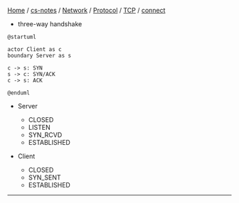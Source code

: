 [Home](https://mengxianbin.github.io) /
[cs-notes](https://mengxianbin.github.io/cs-notes/site) /
[Network](https://mengxianbin.github.io/cs-notes/site/Network) /
[Protocol](https://mengxianbin.github.io/cs-notes/site/Network/Protocol) /
[TCP](https://mengxianbin.github.io/cs-notes/site/Network/Protocol/TCP) /
[connect](https://mengxianbin.github.io/cs-notes/site/Network/Protocol/TCP/connect)

* three-way handshake

```puml
@startuml

actor Client as c
boundary Server as s

c -> s: SYN
s -> c: SYN/ACK
c -> s: ACK

@enduml
```

* Server
    * CLOSED
    * LISTEN
    * SYN_RCVD
    * ESTABLISHED

* Client
    * CLOSED
    * SYN_SENT
    * ESTABLISHED

---
